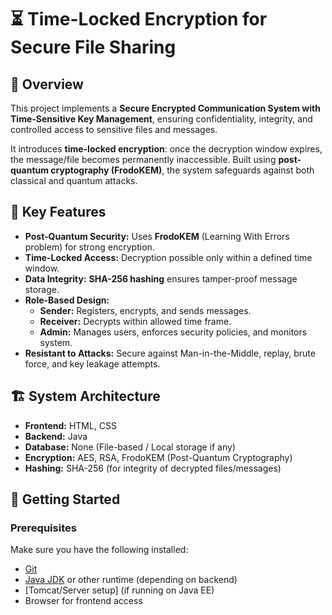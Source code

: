 # ⏳ Time-Locked Encryption for Secure File Sharing

## 📌 Overview
This project implements a **Secure Encrypted Communication System with Time-Sensitive Key Management**, ensuring confidentiality, integrity, and controlled access to sensitive files and messages.  

It introduces **time-locked encryption**: once the decryption window expires, the message/file becomes permanently inaccessible. Built using **post-quantum cryptography (FrodoKEM)**, the system safeguards against both classical and quantum attacks.  


## 🔐 Key Features
- **Post-Quantum Security:** Uses **FrodoKEM** (Learning With Errors problem) for strong encryption.  
- **Time-Locked Access:** Decryption possible only within a defined time window.  
- **Data Integrity:** **SHA-256 hashing** ensures tamper-proof message storage.  
- **Role-Based Design:**  
  - **Sender:** Registers, encrypts, and sends messages.  
  - **Receiver:** Decrypts within allowed time frame.  
  - **Admin:** Manages users, enforces security policies, and monitors system.  
- **Resistant to Attacks:** Secure against Man-in-the-Middle, replay, brute force, and key leakage attempts.  

## 🏗️ System Architecture
- **Frontend:** HTML, CSS  
- **Backend:** Java  
- **Database:** None (File-based / Local storage if any)  
- **Encryption:** AES, RSA, FrodoKEM (Post-Quantum Cryptography)  
- **Hashing:** SHA-256 (for integrity of decrypted files/messages)  


## 🚀 Getting Started

### Prerequisites
Make sure you have the following installed:
- [Git](https://git-scm.com/)  
- [Java JDK](https://www.oracle.com/java/technologies/downloads/) or other runtime (depending on backend)  
- [Tomcat/Server setup] (if running on Java EE)  
- Browser for frontend access  
